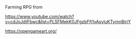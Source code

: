 
Farming RPG from 

https://www.youtube.com/watch?v=cdJoJdtFbwc&list=PLSFMekK0JFgzbFfj1vAsyluKTymnBiriY

https://opengameart.org/



